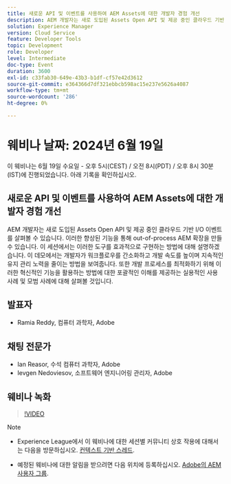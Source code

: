 ```yaml
---
title: 새로운 API 및 이벤트를 사용하여 AEM Assets에 대한 개발자 경험 개선
description: AEM 개발자는 새로 도입된 Assets Open API 및 제공 중인 클라우드 기반 I/O 이벤트를 살펴볼 수 있습니다. 이러한 향상된 기능을 통해 out-of-process AEM 확장을 만들 수 있습니다. 이 세션에서는 이러한 도구를 효과적으로 구현하는 방법에 대해 설명하겠습니다. 이 데모에서는 개발자가 워크플로우를 간소화하고 개발 속도를 높이며 지속적인 유지 관리 노력을 줄이는 방법을 보여줍니다. 또한 개발 프로세스를 최적화하기 위해 이러한 혁신적인 기능을 활용하는 방법에 대한 포괄적인 이해를 제공하는 실용적인 사용 사례 및 모범 사례에 대해 살펴볼 것입니다.
solution: Experience Manager
version: Cloud Service
feature: Developer Tools
topic: Development
role: Developer
level: Intermediate
doc-type: Event
duration: 3600
exl-id: c33fab30-649e-43b3-b1df-cf57e42d3612
source-git-commit: e364366d7df321ebbcb598ac15e237e5626a4087
workflow-type: tm+mt
source-wordcount: '286'
ht-degree: 0%

---
```


# 웨비나 날짜: 2024년 6월 19일

이 웨비나는 6월 19일 수요일 - 오후 5시(CEST) / 오전 8시(PDT) / 오후 8시 30분(IST)에 진행되었습니다. 아래 기록을 확인하십시오.

## 새로운 API 및 이벤트를 사용하여 AEM Assets에 대한 개발자 경험 개선

AEM 개발자는 새로 도입된 Assets Open API 및 제공 중인 클라우드 기반 I/O 이벤트를 살펴볼 수 있습니다. 이러한 향상된 기능을 통해 out-of-process AEM 확장을 만들 수 있습니다. 이 세션에서는 이러한 도구를 효과적으로 구현하는 방법에 대해 설명하겠습니다. 이 데모에서는 개발자가 워크플로우를 간소화하고 개발 속도를 높이며 지속적인 유지 관리 노력을 줄이는 방법을 보여줍니다. 또한 개발 프로세스를 최적화하기 위해 이러한 혁신적인 기능을 활용하는 방법에 대한 포괄적인 이해를 제공하는 실용적인 사용 사례 및 모범 사례에 대해 살펴볼 것입니다.

## 발표자

* Ramia Reddy, 컴퓨터 과학자, Adobe

## 채팅 전문가

* Ian Reasor, 수석 컴퓨터 과학자, Adobe
* Ievgen Nedoviesov, 소프트웨어 엔지니어링 관리자, Adobe

## 웨비나 녹화

>[!VIDEO](https://video.tv.adobe.com/v/3430198)

>[!NOTE]
> 
>* Experience League에서 이 웨비나에 대한 세션별 커뮤니티 상호 작용에 대해서는 다음을 방문하십시오. [컨텍스트 기반 스레드](https://adobe.ly/3UQXwFO).
>
>* 예정된 웨비나에 대한 알림을 받으려면 다음 위치에 등록하십시오. [Adobe의 AEM 사용자 그룹](https://aem-augs.adobe.com/).
